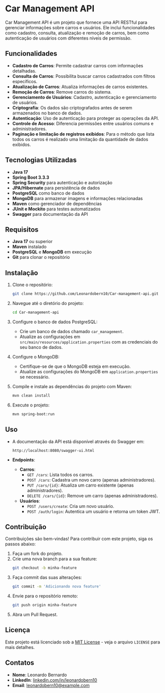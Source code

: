 # Car Management API

Car Management API é um projeto que fornece uma API RESTful para gerenciar informações sobre carros e usuários. Ele inclui funcionalidades como cadastro, consulta, atualização e remoção de carros, bem como autenticação de usuários com diferentes níveis de permissão.

## Funcionalidades

- **Cadastro de Carros**: Permite cadastrar carros com informações detalhadas.
- **Consulta de Carros**: Possibilita buscar carros cadastrados com filtros específicos.
- **Atualização de Carros**: Atualiza informações de carros existentes.
- **Remoção de Carros**: Remove carros do sistema.
- **Gerenciamento de Usuários**: Cadastro, autenticação e gerenciamento de usuários.
- **Criptografia**: Os dados são criptografados antes de serem armazenados no banco de dados.
- **Autenticação**: Uso de autenticação para proteger as operações da API.
- **Controle de Acesso**: Diferencia permissões entre usuários comuns e administradores.
- **Paginação e limitação de registros exibidos**: Para o método que lista todos os carros é realizado uma limitação da quantidade de dados exibidos.

## Tecnologias Utilizadas

- **Java 17**
- **Spring Boot 3.3.3**
- **Spring Security** para autenticação e autorização
- **JPA/Hibernate** para persistência de dados
- **PostgreSQL** como banco de dados
- **MongoDB** para armazenar imagens e informações relacionadas
- **Maven** como gerenciador de dependências
- **JUnit e Mockito** para testes automatizados
- **Swagger** para documentação da API

## Requisitos

- **Java 17** ou superior
- **Maven** instalado
- **PostgreSQL** e **MongoDB** em execução
- **Git** para clonar o repositório

## Instalação

1. Clone o repositório:
   ```bash
   git clone https://github.com/Leonardobern10/Car-management-api.git
   ```

2. Navegue até o diretório do projeto:
   ```bash
   cd Car-management-api
   ```

3. Configure o banco de dados PostgreSQL:
   - Crie um banco de dados chamado `car_management`.
   - Atualize as configurações em `src/main/resources/application.properties` com as credenciais do seu banco de dados.

4. Configure o MongoDB:
   - Certifique-se de que o MongoDB esteja em execução.
   - Atualize as configurações do MongoDB em `application.properties` se necessário.

5. Compile e instale as dependências do projeto com Maven:
   ```bash
   mvn clean install
   ```

6. Execute o projeto:
   ```bash
   mvn spring-boot:run
   ```

## Uso

- A documentação da API está disponível através do Swagger em:
  ```
  http://localhost:8080/swagger-ui.html
  ```

- **Endpoints**:
  - **Carros**:
    - `GET /cars`: Lista todos os carros.
    - `POST /cars`: Cadastra um novo carro (apenas administradores).
    - `PUT /cars/{id}`: Atualiza um carro existente (apenas administradores).
    - `DELETE /cars/{id}`: Remove um carro (apenas administradores).
  - **Usuários**:
    - `POST /users/create`: Cria um novo usuário.
    - `POST /auth/login`: Autentica um usuário e retorna um token JWT.

## Contribuição

Contribuições são bem-vindas! Para contribuir com este projeto, siga os passos abaixo:

1. Faça um fork do projeto.
2. Crie uma nova branch para a sua feature:
   ```bash
   git checkout -b minha-feature
   ```
3. Faça commit das suas alterações:
   ```bash
   git commit -m 'Adicionando nova feature'
   ```
4. Envie para o repositório remoto:
   ```bash
   git push origin minha-feature
   ```
5. Abra um Pull Request.

## Licença

Este projeto está licenciado sob a [MIT License](https://opensource.org/licenses/MIT) - veja o arquivo `LICENSE` para mais detalhes.

## Contatos

- **Nome**: Leonardo Bernardo
- **LinkedIn**: [linkedin.com/in/leonardobern10](https://linkedin.com/in/leonardobern10)
- **Email**: leonardobern10@example.com

